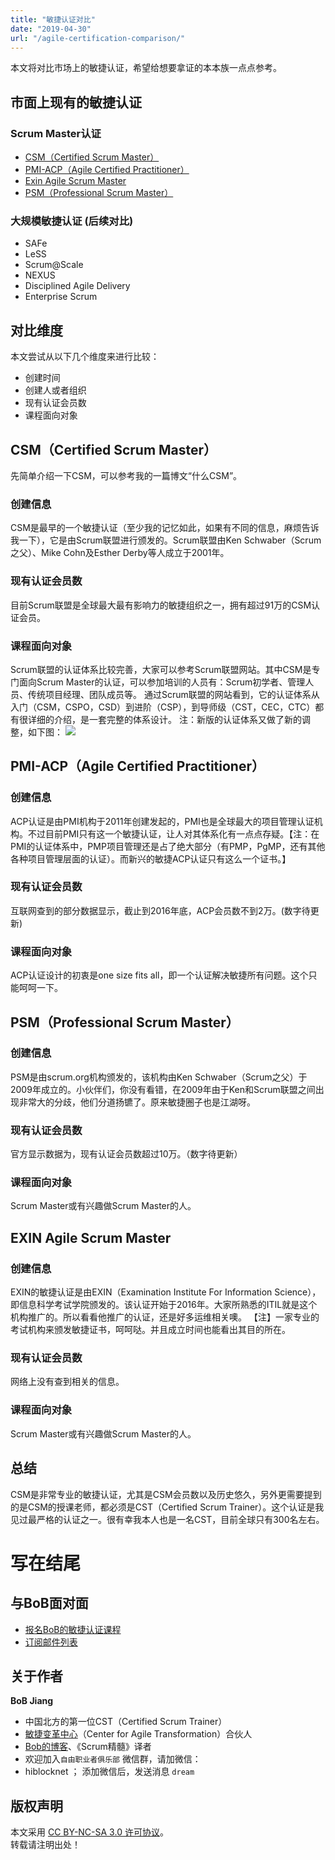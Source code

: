 ```yaml
---
title: "敏捷认证对比"
date: "2019-04-30"
url: "/agile-certification-comparison/"
---
```


本文将对比市场上的敏捷认证，希望给想要拿证的本本族一点点参考。

## 市面上现有的敏捷认证
### Scrum Master认证
- [CSM（Certified Scrum Master）](https://www.scrumalliance.org/certifications/practitioners/certified-scrummaster-csm)
- [PMI-ACP（Agile Certified Practitioner）](https://www.pmi.org/certifications/types/agile-acp)
- [Exin Agile Scrum Master](https://www.exin.com/agile_scrum/)
- [PSM（Professional Scrum Master）](https://www.scrum.org/professional-scrum-certifications/professional-scrum-master-assessments)

### 大规模敏捷认证 (后续对比)
- SAFe
- LeSS
- Scrum@Scale
- NEXUS
- Disciplined Agile Delivery
- Enterprise Scrum

## 对比维度

本文尝试从以下几个维度来进行比较：

- 创建时间
- 创建人或者组织
- 现有认证会员数
- 课程面向对象

## CSM（Certified Scrum Master）
先简单介绍一下CSM，可以参考我的一篇博文“什么CSM”。

### 创建信息
CSM是最早的一个敏捷认证（至少我的记忆如此，如果有不同的信息，麻烦告诉我一下），它是由Scrum联盟进行颁发的。Scrum联盟由Ken Schwaber（Scrum之父）、Mike Cohn及Esther Derby等人成立于2001年。

### 现有认证会员数
目前Scrum联盟是全球最大最有影响力的敏捷组织之一，拥有超过91万的CSM认证会员。

### 课程面向对象
Scrum联盟的认证体系比较完善，大家可以参考Scrum联盟网站。其中CSM是专门面向Scrum Master的认证，可以参加培训的人员有：Scrum初学者、管理人员、传统项目经理、团队成员等。
通过Scrum联盟的网站看到，它的认证体系从入门（CSM，CSPO，CSD）到进阶（CSP），到导师级（CST，CEC，CTC）都有很详细的介绍，是一套完整的体系设计。
注：新版的认证体系又做了新的调整，如下图：
![](/images/scrumalliance-certification.png)

##  PMI-ACP（Agile Certified Practitioner）
### 创建信息
ACP认证是由PMI机构于2011年创建发起的，PMI也是全球最大的项目管理认证机构。不过目前PMI只有这一个敏捷认证，让人对其体系化有一点点存疑。【注：在PMI的认证体系中，PMP项目管理还是占了绝大部分（有PMP，PgMP，还有其他各种项目管理层面的认证）。而新兴的敏捷ACP认证只有这么一个证书。】

### 现有认证会员数
互联网查到的部分数据显示，截止到2016年底，ACP会员数不到2万。(数字待更新)

### 课程面向对象
ACP认证设计的初衷是one size fits all，即一个认证解决敏捷所有问题。这个只能呵呵一下。

## PSM（Professional Scrum Master）
### 创建信息
PSM是由scrum.org机构颁发的，该机构由Ken Schwaber（Scrum之父）于2009年成立的。小伙伴们，你没有看错，在2009年由于Ken和Scrum联盟之间出现非常大的分歧，他们分道扬镳了。原来敏捷圈子也是江湖呀。

### 现有认证会员数
官方显示数据为，现有认证会员数超过10万。（数字待更新）

### 课程面向对象
Scrum Master或有兴趣做Scrum Master的人。

## EXIN Agile Scrum Master
### 创建信息
EXIN的敏捷认证是由EXIN（Examination Institute For Information Science），即信息科学考试学院颁发的。该认证开始于2016年。大家所熟悉的ITIL就是这个机构推广的。所以看看他推广的认证，还是好多运维相关噢。
【注】一家专业的考试机构来颁发敏捷证书，呵呵哒。并且成立时间也能看出其目的所在。

### 现有认证会员数
网络上没有查到相关的信息。

### 课程面向对象
Scrum Master或有兴趣做Scrum Master的人。

## 总结
CSM是非常专业的敏捷认证，尤其是CSM会员数以及历史悠久，另外更需要提到的是CSM的授课老师，都必须是CST（Certified Scrum Trainer）。这个认证是我见过最严格的认证之一。很有幸我本人也是一名CST，目前全球只有300名左右。

# 写在结尾
## 与BoB面对面
- [报名BoB的敏捷认证课程](http://yihuode.io/brands/33)
- [订阅邮件列表](https://tinyletter.com/bobjiang)

## 关于作者
**BoB Jiang**

- 中国北方的第一位CST（Certified Scrum Trainer）  
- [敏捷变革中心](https://www.c4at.cn/)（Center for Agile Transformation）合伙人  
- [Bob的博客](http://www.bobjiang.com)、《Scrum精髓》译者
- 欢迎加入`自由职业者俱乐部` 微信群，请加微信：
- hiblocknet  ； 添加微信后，发送消息 `dream`

## 版权声明

本文采用 [CC BY-NC-SA 3.0 许可协议](https://creativecommons.org/licenses/by-nc-sa/3.0/deed.zh)。  
转载请注明出处！
